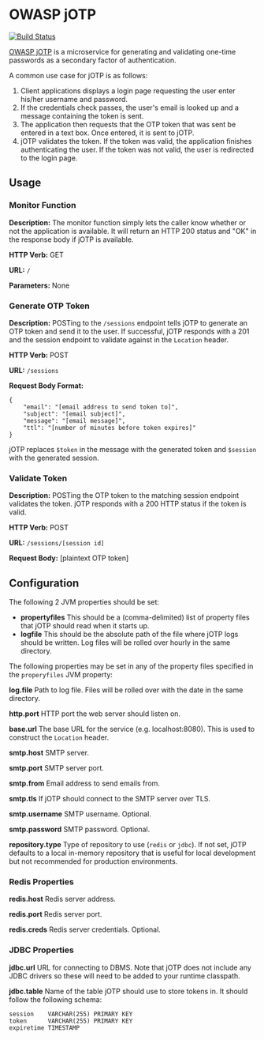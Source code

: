 # OWASP jOTP

[![Build Status](https://travis-ci.org/upcrob/jOTP.png)](https://travis-ci.org/upcrob/jOTP)

[OWASP jOTP](https://www.owasp.org/index.php/OWASP_JOTP_Project) is a microservice for generating and validating one-time passwords as a secondary factor of authentication.

A common use case for jOTP is as follows:

1. Client applications displays a login page requesting the user enter his/her username and password.
2. If the credentials check passes, the user's email is looked up and a message containing the token is sent.
3. The application then requests that the OTP token that was sent be entered in a text box.  Once entered, it is sent to jOTP.
4. jOTP validates the token.  If the token was valid, the application finishes authenticating the user.  If the token was not valid, the user is redirected to the login page.

## Usage

### Monitor Function

**Description:** The monitor function simply lets the caller know whether or not the application is available.  It will return an HTTP 200 status and "OK" in the response body if jOTP is available.

**HTTP Verb:** GET

**URL:** `/`

**Parameters:** None

### Generate OTP Token

**Description:** POSTing to the `/sessions` endpoint tells jOTP to generate an OTP token and send it to the user.  If successful, jOTP responds with a 201 and the session endpoint to validate against in the `Location` header.

**HTTP Verb:** POST

**URL:** `/sessions`

**Request Body Format:**

	{
		"email": "[email address to send token to]",
		"subject": "[email subject]",
		"message": "[email message]",
		"ttl": "[number of minutes before token expires]"
	}

jOTP replaces `$token` in the message with the generated token and `$session` with the generated session.

### Validate Token

**Description:** POSTing the OTP token to the matching session endpoint validates the token.  jOTP responds with a 200 HTTP status if the token is valid.

**HTTP Verb:** POST

**URL:** `/sessions/[session id]`

**Request Body:** [plaintext OTP token]

## Configuration

The following 2 JVM properties should be set:

* **propertyfiles** This should be a (comma-delimited) list of property files that jOTP should read when it starts up.
* **logfile** This should be the absolute path of the file where jOTP logs should be written.  Log files will be rolled over hourly in the same directory.

The following properties may be set in any of the property files specified in the `properyfiles` JVM property:

**log.file** Path to log file.  Files will be rolled over with the date in the same directory.

**http.port** HTTP port the web server should listen on.

**base.url** The base URL for the service (e.g. localhost:8080).  This is used to construct the `Location` header.

**smtp.host** SMTP server.

**smtp.port** SMTP server port.

**smtp.from** Email address to send emails from.

**smtp.tls** If jOTP should connect to the SMTP server over TLS.

**smtp.username** SMTP username.  Optional.

**smtp.password** SMTP password.  Optional.

**repository.type** Type of repository to use (`redis` or `jdbc`).  If not set, jOTP defaults to a local in-memory repository that is useful for local development but not recommended for production environments.

### Redis Properties

**redis.host** Redis server address.

**redis.port** Redis server port.

**redis.creds** Redis server credentials.  Optional.

### JDBC Properties

**jdbc.url** URL for connecting to DBMS.  Note that jOTP does not include any JDBC drivers so these will need to be added to your runtime classpath.

**jdbc.table** Name of the table jOTP should use to store tokens in.  It should follow the following schema:

	session    VARCHAR(255) PRIMARY KEY
	token      VARCHAR(255) PRIMARY KEY
	expiretime TIMESTAMP